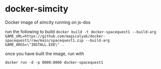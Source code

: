 # docker-simcity

Docker image of simcity running on js-dos

run the following to build
`docker build -t docker-spacequest1 --build-arg GAME_URL=https://github.com/magicalyak/docker-spacequest1/raw/main/spacequest1.zip --build-arg GAME_ARGS=\"INSTALL.EXE\" .`

once you have built the image, run with 

`docker run -d -p 8000:8000 docker-spacequest1`
